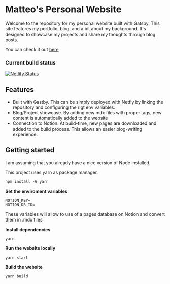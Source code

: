 

# Matteo's Personal Website

Welcome to the repository for my personal website built with Gatsby. This site features my portfolio, blog, and a bit about my background. It's designed to showcase my projects and share my thoughts through blog posts.


You can check it out [here](https://mbucci.eu)

### Current build status

 [![Netlify Status](https://api.netlify.com/api/v1/badges/8cbf709f-ae99-4abd-ac9c-b607dfaca0d7/deploy-status)](https://app.netlify.com/sites/matteobucci/deploys)

 ## Features

- Built with Gastby. This can be simply deployed with Netfly by linking the repository and configuring the rigt env variables.
- Blog/Project showcase. By adding new mdx files with proper tags, new content is automatically added to the website
- Connection to Notion. At build-time, new pages are downloaded and added to the build process. This allows an easier blog-writing experience.

## Getting started

I am assuming that you already have a nice version of Node installed.

This project uses yarn as package manager.

```npm install -G yarn```

**Set the enviroment variables**
```
NOTION_KEY=
NOTION_DB_ID=
```
These variables will allow to use of a pages database on Notion and convert them in .mdx files


**Install dependencies**

```yarn```

**Run the website locally**

```yarn start```

**Build the website**

```yarn build```
